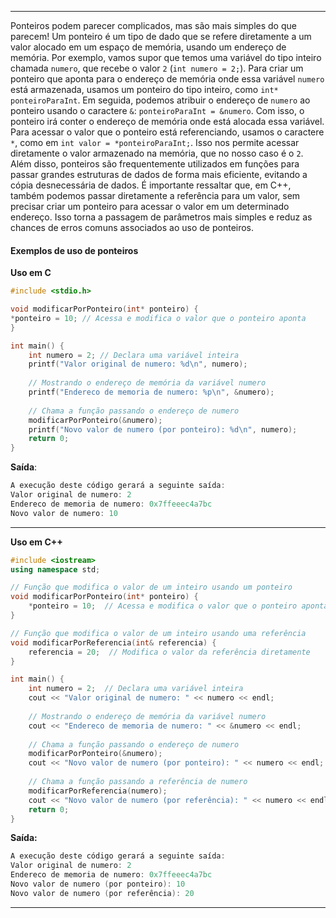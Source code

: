 ___
Ponteiros podem parecer complicados, mas são mais simples do que parecem! Um ponteiro é um tipo de dado que se refere diretamente a um valor alocado em um espaço de memória, usando um endereço de memória. Por exemplo, vamos supor que temos uma variável do tipo inteiro chamada `numero`, que recebe o valor `2` (`int numero = 2;`). Para criar um ponteiro que aponta para o endereço de memória onde essa variável `numero` está armazenada, usamos um ponteiro do tipo inteiro, como `int* ponteiroParaInt`. Em seguida, podemos atribuir o endereço de `numero` ao ponteiro usando o caractere `&`: `ponteiroParaInt = &numero`. Com isso, o ponteiro irá conter o endereço de memória onde está alocada essa variável.
Para acessar o valor que o ponteiro está referenciando, usamos o caractere `*`, como em `int valor = *ponteiroParaInt;`. Isso nos permite acessar diretamente o valor armazenado na memória, que no nosso caso é o `2`. Além disso, ponteiros são frequentemente utilizados em funções para passar grandes estruturas de dados de forma mais eficiente, evitando a cópia desnecessária de dados.
É importante ressaltar que, em C++, também podemos passar diretamente a referência para um valor, sem precisar criar um ponteiro para acessar o valor em um determinado endereço. Isso torna a passagem de parâmetros mais simples e reduz as chances de erros comuns associados ao uso de ponteiros.

#### Exemplos de uso de ponteiros

 **Uso em C**
```C
#include <stdio.h>

void modificarPorPonteiro(int* ponteiro) {
*ponteiro = 10; // Acessa e modifica o valor que o ponteiro aponta
} 

int main() {
	int numero = 2; // Declara uma variável inteira
	printf("Valor original de numero: %d\n", numero);
	
	// Mostrando o endereço de memória da variável numero 
	printf("Endereco de memoria de numero: %p\n", &numero);
	
	// Chama a função passando o endereço de numero 
	modificarPorPonteiro(&numero);
	printf("Novo valor de numero (por ponteiro): %d\n", numero);
	return 0;
} 
```

**Saída**:
```C
A execução deste código gerará a seguinte saída:
Valor original de numero: 2
Endereco de memoria de numero: 0x7ffeeec4a7bc 
Novo valor de numero: 10
```
___

**Uso em C++**
```C++
#include <iostream>
using namespace std;

// Função que modifica o valor de um inteiro usando um ponteiro
void modificarPorPonteiro(int* ponteiro) {
    *ponteiro = 10;  // Acessa e modifica o valor que o ponteiro aponta
}

// Função que modifica o valor de um inteiro usando uma referência
void modificarPorReferencia(int& referencia) {
    referencia = 20;  // Modifica o valor da referência diretamente
}

int main() {
    int numero = 2;  // Declara uma variável inteira
    cout << "Valor original de numero: " << numero << endl;
	
	// Mostrando o endereço de memória da variável numero
	cout << "Endereco de memoria de numero: " << &numero << endl;
	
    // Chama a função passando o endereço de numero
    modificarPorPonteiro(&numero);
    cout << "Novo valor de numero (por ponteiro): " << numero << endl;
    
    // Chama a função passando a referência de numero
    modificarPorReferencia(numero);
    cout << "Novo valor de numero (por referência): " << numero << endl;
    return 0;
}

```

**Saída:**
```C++
A execução deste código gerará a seguinte saída:
Valor original de numero: 2
Endereco de memoria de numero: 0x7ffeeec4a7bc
Novo valor de numero (por ponteiro): 10
Novo valor de numero (por referência): 20
```
___
